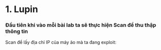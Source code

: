 # 1. Lupin

### Đầu tiên khi vào mỗi bài lab ta sẽ thực hiện Scan để thu thập thông tin

Scan để lấy địa chỉ IP của máy ảo mà ta đang exploit:

